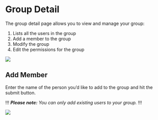 # Group Detail



The group detail page allows you to view and manage your group:

1. Lists all the users in the group
2. Add a member to the group
3. Modify the group
4. Edit the permissions for the group

<a href="../../../images/groups-group-detail-lg.jpg" target="_blank"><img src="../../../images/groups-group-detail.jpg" style="margin: auto; display: block"></a>

## Add Member

Enter the name of the person you’d like to add to the group and hit the submit button. 

!!!
***Please note:** You can only add existing users to your group.*
!!!

<a href="../../../images/groups-add-member-lg.jpg" target="_blank"><img src="../../../images/groups-add-member.jpg" style="margin: auto; display: block"></a>
